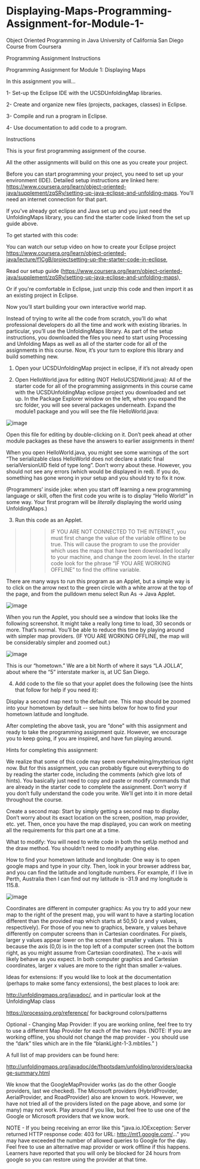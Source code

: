 # Displaying-Maps-Programming-Assignment-for-Module-1-
Object Oriented Programming in Java University of California San Diego Course from Coursera

Programming Assignment Instructions

Programming Assignment for Module 1: Displaying Maps

In this assignment you will...

1- Set-up the Eclipse IDE with the UCSDUnfoldingMap libraries.

2- Create and organize new files (projects, packages, classes) in Eclipse.

3- Compile and run a program in Eclipse.

4- Use documentation to add code to a program.

Instructions

This is your first programming assignment of the course.

All the other assignments will build on this one as you create your project. 

Before you can start programming your project, you need to set up your environment (IDE).   Detailed setup instructions are linked here: https://www.coursera.org/learn/object-oriented-java/supplement/zqSRy/setting-up-java-eclipse-and-unfolding-maps.  You’ll need an internet connection for that part.

If you've already got eclipse and Java set up and you just need the UnfoldingMaps library, you can find the starter code linked from the set up guide above.

To get started with this code:

You can watch our setup video on how to create your Eclipse project https://www.coursera.org/learn/object-oriented-java/lecture/f1CgB/projectsetting-up-the-starter-code-in-eclipse, 

Read our setup guide (https://www.coursera.org/learn/object-oriented-java/supplement/zqSRy/setting-up-java-eclipse-and-unfolding-maps), 

Or if you're comfortable in Eclipse, just unzip this code and then import it as an existing project in Eclipse.

   

Now you’ll start building your own interactive world map.

Instead of trying to write all the code from scratch, you’ll do what professional developers do all the time and work with existing libraries.  In particular, you’ll use the UnfoldingMaps library.  As part of the setup instructions, you downloaded the files you need to start using Processing and Unfolding Maps as well as all of the starter code for all of the assignments in this course.  Now, it’s your turn to explore this library and build something new.

1. Open your UCSDUnfoldingMap project in eclipse, if it’s not already open

2. Open HelloWorld.java for editing (NOT HelloUCSDWorld.java):  All of the starter code for all of the programming assignments in this course came with the UCSDUnfoldingMap eclipse project you downloaded and set up.  In the Package Explorer window on the left, when you expand the src folder, you will see several packages underneath.  Expand the module1 package and you will see the file HelloWorld.java:  

![image](https://user-images.githubusercontent.com/66659379/195927977-95f181a3-6543-4298-9d33-6d95467c75d9.png)

Open this file for editing by double-clicking on it.   Don’t peek ahead at other module packages as these have the answers to earlier assignments in them!

When you open HelloWorld.java, you might see some warnings of the sort “The serializable class HelloWorld does not declare a static final serialVersionUID field of type long”.  Don’t worry about these.  However, you should not see any errors (which would be displayed in red).  If you do, something has gone wrong in your setup and you should try to fix it now.

(Programmers’ inside joke: when you start off learning a new programming language or skill, often the first code you write is to display “Hello World!” in some way.   Your first program will be *literally* displaying the world using UnfoldingMaps.)

3. Run this code as an Applet.  

>>> IF YOU ARE NOT CONNECTED TO THE INTERNET, you must first change the value of the variable offline to be true.  This will cause the program to use the provider which uses the maps that have been downloaded locally to your machine, and change the zoom level.  In the starter code look for the phrase “IF YOU ARE WORKING OFFLINE” to find the offline variable.

There are many ways to run this program as an Applet, but a simple way is to click on the arrow next to the green circle with a white arrow at the top of the page, and from the pulldown menu select Run As -> Java Applet.  

![image](https://user-images.githubusercontent.com/66659379/195928077-082d4882-ca7a-4350-8d5d-728284895cc8.png)

When you run the Applet, you should see a window that looks like the following screenshot. It might take a really long time to load, 30 seconds or more.  That’s normal.  You’ll be able to reduce this time by playing around with simpler map providers. (IF YOU ARE WORKING OFFLINE, the map will be considerably simpler and zoomed out.) 

![image](https://user-images.githubusercontent.com/66659379/195928143-70c6b548-76fd-481e-bc38-f1252776e0c8.png)

This is our “hometown.”  We are a bit North of where it says “LA JOLLA”, about where the “5” interstate marker is, at UC San Diego. 

 4. Add code to the file so that your applet does the following (see the hints that follow for help if you need it):

Display a second map next to the default one.  This map should be zoomed into your hometown by default -- see hints below for how to find your hometown latitude and longitude.

After completing the above task, you are “done” with this assignment and ready to take the programming assignment quiz.  However, we encourage you to keep going, if you are inspired, and have fun playing around.

Hints for completing this assignment:

We realize that some of this code may seem overwhelming/mysterious right now.  But for this assignment, you can probably figure out everything to do by reading the starter code, including the comments (which give lots of hints).  You basically just need to copy and paste or modify commands that are already in the starter code to complete the assignment.  Don’t worry if you don’t fully understand the code you write.  We’ll get into it in more detail throughout the course.

Create a second map: Start by simply getting a second map to display.  Don’t worry about its exact location on the screen, position, map provider, etc. yet.  Then, once you have the map displayed, you can work on meeting all the requirements for this part one at a time.

What to modify: You will need to write code in both the setUp method and the draw method.  You shouldn’t need to modify anything else.

How to find your hometown latitude and longitude:  One way is to open google maps and type in your city.  Then, look in your browser address bar, and you can find the latitude and longitude numbers.  For example, if I live in Perth, Australia then I can find out my latitude is -31.9 and my longitude is 115.8.

![image](https://user-images.githubusercontent.com/66659379/195928279-dca68a00-7533-4068-b1bd-0ea2d94f5831.png)

Coordinates are different in computer graphics:  As you try to add your new map to the right of the present map, you will want to have a starting location different than the provided map which starts at 50,50 (x and y values, respectively).  For those of you new to graphics, beware, y values behave differently on computer screens than in Cartesian coordinates.   For pixels, larger y values appear lower on the screen that smaller y values.  This is because the axis (0,0) is in the top left of a computer screen (not the bottom right, as you might assume from Cartesian coordinates).  The x-axis will likely behave as you expect.  In both computer graphics and Cartesian coordinates, larger x values are more to the right than smaller x-values.   

Ideas for extensions: If you would like to look at the documentation (perhaps to make some fancy extensions), the best places to look are:

http://unfoldingmaps.org/javadoc/, and in particular look at the UnfoldingMap class

https://processing.org/reference/ for background colors/patterns

Optional - Changing Map Provider:  If you are working online, feel free to try to use a different Map Provider for each of the two maps.   (NOTE: If you are working offline, you should not change the map provider - you should use the “dark” tiles which are in the file “blankLight-1-3.mbtiles.” )

A full list of map providers can be found here:

http://unfoldingmaps.org/javadoc/de/fhpotsdam/unfolding/providers/package-summary.html 

We know that the GoogleMapProvider works (as do the other Google providers, last we checked).  The Microsoft providers (HybridProvider, AerialProvider, and RoadProvider) also are known to work.  However, we have not tried all of the providers listed on the page above, and some (or many) may not work.  Play around if you like, but feel free to use one of the Google or Microsoft providers that we know work.

NOTE - If you being receiving an error like this "java.io.IOException: Server returned HTTP response code: 403 for URL: http://mt1.google.com/..." you may have exceeded the number of allowed queries to Google for the day. Feel free to use an alternative map provider or work offline if this happens. Learners have reported that you will only be blocked for 24 hours from google so you can restore using the provider at that time.
